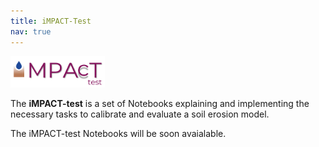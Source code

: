 ```yaml
---
title: iMPACT-Test
nav: true
---
```


<img src="iMPACT-Test_logo.png" alt="iMPACT-Test logo" style="width:30%;" >

The **iMPACT-test** is a set of Notebooks explaining and implementing the necessary tasks to calibrate and evaluate a soil erosion model.

The iMPACT-test Notebooks will be soon avaialable.